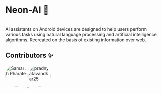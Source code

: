 # Neon-AI 🤖
<br>
AI assistants on Android devices are designed to help users perform various tasks using natural language processing and artificial intelligence algorithms.
Recreated on the basis of existing information over web.

## Contributors ✨

<p>
  <a href="https://github.com/samarthpharate">
    <img src="https://avatars.githubusercontent.com/samarthpharate" width="70px;" style="border-radius: 50%;" alt="Samarth Pharate"/>
  </a>
  <a href="https://github.com/pradnyatavandkar25">
    <img src="https://avatars.githubusercontent.com/pradnyatavandkar25" width="70px;" style="border-radius:50%;" alt="pradnyatavandkar25"/>
  </a>
  <!-- Add more contributors in the same way -->
</p>